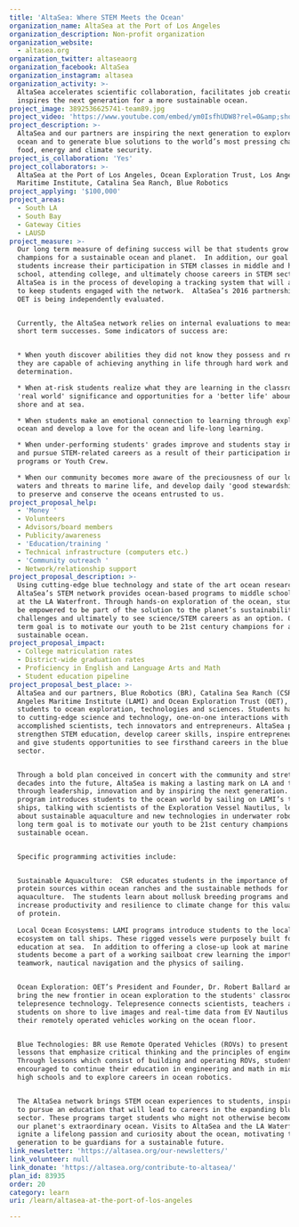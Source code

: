 ```yaml
---
title: 'AltaSea: Where STEM Meets the Ocean'
organization_name: AltaSea at the Port of Los Angeles
organization_description: Non-profit organization
organization_website:
  - altasea.org
organization_twitter: altaseaorg
organization_facebook: AltaSea
organization_instagram: altasea
organization_activity: >-
  AltaSea accelerates scientific collaboration, facilitates job creation and
  inspires the next generation for a more sustainable ocean.
project_image: 3892536625741-team89.jpg
project_video: 'https://www.youtube.com/embed/ym0IsfhUDW8?rel=0&amp;showinfo=0'
project_description: >-
  AltaSea and our partners are inspiring the next generation to explore the
  ocean and to generate blue solutions to the world’s most pressing challenges:
  food, energy and climate security.
project_is_collaboration: 'Yes'
project_collaborators: >-
  AltaSea at the Port of Los Angeles, Ocean Exploration Trust, Los Angeles
  Maritime Institute, Catalina Sea Ranch, Blue Robotics
project_applying: '$100,000'
project_areas:
  - South LA
  - South Bay
  - Gateway Cities
  - LAUSD
project_measure: >-
  Our long term measure of defining success will be that students grow into
  champions for a sustainable ocean and planet.  In addition, our goal is that
  students increase their participation in STEM classes in middle and high
  school, attending college, and ultimately choose careers in STEM sectors.
  AltaSea is in the process of developing a tracking system that will allow us
  to keep students engaged with the network.  AltaSea’s 2016 partnership with
  OET is being independently evaluated.  


  Currently, the AltaSea network relies on internal evaluations to measure our
  short term successes. Some indicators of success are:


  * When youth discover abilities they did not know they possess and realize
  they are capable of achieving anything in life through hard work and
  determination.

  * When at-risk students realize what they are learning in the classroom has
  'real world' significance and opportunities for a 'better life' abound at
  shore and at sea.

  * When students make an emotional connection to learning through exploring the
  ocean and develop a love for the ocean and life-long learning.

  * When under-performing students' grades improve and students stay in school
  and pursue STEM-related careers as a result of their participation in our
  programs or Youth Crew.

  * When our community becomes more aware of the preciousness of our local
  waters and threats to marine life, and develop daily 'good stewardship' habits
  to preserve and conserve the oceans entrusted to us.
project_proposal_help:
  - 'Money '
  - Volunteers
  - Advisors/board members
  - Publicity/awareness
  - 'Education/training '
  - Technical infrastructure (computers etc.)
  - 'Community outreach '
  - Network/relationship support
project_proposal_description: >-
  Using cutting-edge blue technology and state of the art ocean research,
  AltaSea’s STEM network provides ocean-based programs to middle school students
  at the LA Waterfront. Through hands-on exploration of the ocean, students will
  be empowered to be part of the solution to the planet’s sustainability
  challenges and ultimately to see science/STEM careers as an option. Our long
  term goal is to motivate our youth to be 21st century champions for a
  sustainable ocean.
project_proposal_impact:
  - College matriculation rates
  - District-wide graduation rates
  - Proficiency in English and Language Arts and Math
  - Student education pipeline
project_proposal_best_place: >-
  AltaSea and our partners, Blue Robotics (BR), Catalina Sea Ranch (CSR), Los
  Angeles Maritime Institute (LAMI) and Ocean Exploration Trust (OET), introduce
  students to ocean exploration, technologies and sciences. Students have access
  to cutting-edge science and technology, one-on-one interactions with
  accomplished scientists, tech innovators and entrepreneurs. AltaSea programs
  strengthen STEM education, develop career skills, inspire entrepreneurialism
  and give students opportunities to see firsthand careers in the blue economy
  sector. 


  Through a bold plan conceived in concert with the community and stretching
  decades into the future, AltaSea is making a lasting mark on LA and the planet
  through leadership, innovation and by inspiring the next generation. The
  program introduces students to the ocean world by sailing on LAMI’s tall
  ships, talking with scientists of the Exploration Vessel Nautilus, learning
  about sustainable aquaculture and new technologies in underwater robots. Our
  long term goal is to motivate our youth to be 21st century champions for a
  sustainable ocean.


  Specific programming activities include:


  Sustainable Aquaculture:  CSR educates students in the importance of raising
  protein sources within ocean ranches and the sustainable methods for
  aquaculture.  The students learn about mollusk breeding programs and how to
  increase productivity and resilience to climate change for this valuable form
  of protein. 
    
  Local Ocean Ecosystems: LAMI programs introduce students to the local
  ecosystem on tall ships. These rigged vessels were purposely built for youth
  education at sea.  In addition to offering a close-up look at marine life, the
  students become a part of a working sailboat crew learning the importance of
  teamwork, nautical navigation and the physics of sailing.


  Ocean Exploration: OET’s President and Founder, Dr. Robert Ballard and OET
  bring the new frontier in ocean exploration to the students' classroom through
  telepresence technology. Telepresence connects scientists, teachers and
  students on shore to live images and real-time data from EV Nautilus and from
  their remotely operated vehicles working on the ocean floor. 


  Blue Technologies: BR use Remote Operated Vehicles (ROVs) to present STEM
  lessons that emphasize critical thinking and the principles of engineering.
  Through lessons which consist of building and operating ROVs, students are
  encouraged to continue their education in engineering and math in middle and
  high schools and to explore careers in ocean robotics.


  The AltaSea network brings STEM ocean experiences to students, inspiring them
  to pursue an education that will lead to careers in the expanding blue economy
  sector. These programs target students who might not otherwise become aware of
  our planet's extraordinary ocean. Visits to AltaSea and the LA Waterfront
  ignite a lifelong passion and curiosity about the ocean, motivating this
  generation to be guardians for a sustainable future.
link_newsletter: 'https://altasea.org/our-newsletters/'
link_volunteer: null
link_donate: 'https://altasea.org/contribute-to-altasea/'
plan_id: 83935
order: 20
category: learn
uri: /learn/altasea-at-the-port-of-los-angeles

---
```

